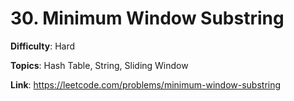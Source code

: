 # 30. Minimum Window Substring

**Difficulty**: Hard

**Topics**: Hash Table, String, Sliding Window

**Link**: https://leetcode.com/problems/minimum-window-substring
